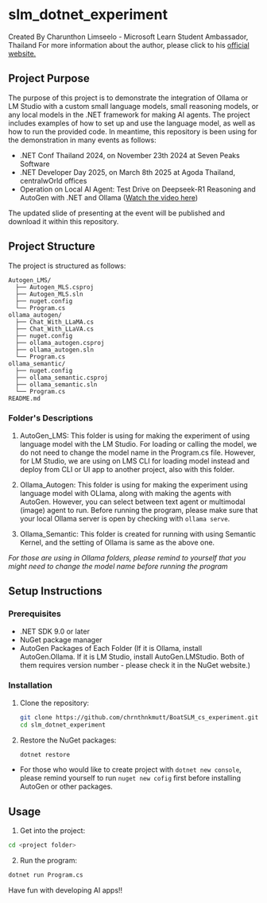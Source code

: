 # slm_dotnet_experiment

Created By Charunthon Limseelo - Microsoft Learn Student Ambassador, Thailand
For more information about the author, please click to his [official website.](https://chrnthnkmutt.github.io)

## Project Purpose

The purpose of this project is to demonstrate the integration of Ollama or LM Studio with a custom small language models, small reasoning models, or any local models in the .NET framework for making AI agents. The project includes examples of how to set up and use the language model, as well as how to run the provided code. In meantime, this repository is been using for the demonstration in many events as follows:

- .NET Conf Thailand 2024, on November 23th 2024 at Seven Peaks Software
- .NET Developer Day 2025, on March 8th 2025 at Agoda Thailand, centralwOrld offices
- Operation on Local AI Agent: Test Drive on Deepseek-R1 Reasoning and AutoGen with .NET and Ollama ([Watch the video here](https://chrnthnkmutt.github.io/talks/deepseekr1))

The updated slide of presenting at the event will be published and download it within this repository.

## Project Structure

The project is structured as follows:

```
Autogen_LMS/
  ├── Autogen_MLS.csproj
  ├── Autogen_MLS.sln
  ├── nuget.config
  └── Program.cs
ollama_autogen/
  ├── Chat_With_LLaMA.cs
  ├── Chat_With_LLaVA.cs
  ├── nuget.config
  ├── ollama_autogen.csproj
  ├── ollama_autogen.sln
  └── Program.cs
ollama_semantic/
  ├── nuget.config
  ├── ollama_semantic.csproj
  ├── ollama_semantic.sln
  └── Program.cs
README.md
```

### Folder's Descriptions

1. AutoGen_LMS: This folder is using for making the experiment of using language model with the LM Studio. For loading or calling the model, we do not need to change the model name in the Program.cs file. However, for LM Studio, we are using on LMS CLI for loading model instead and deploy from CLI or UI app to another project, also with this folder.

2. Ollama_Autogen: This folder is using for making the experiment using language model with OLlama, along with making the agents with AutoGen. However, you can select between text agent or multimodal (image) agent to run. Before running the program, please make sure that your local Ollama server is open by checking with `ollama serve`.

3. Ollama_Semantic: This folder is created for running with using Semantic Kernel, and the setting of Ollama is same as the above one.

*For those are using in Ollama folders, please remind to yourself that you might need to change the model name before running the program*

## Setup Instructions

### Prerequisites

- .NET SDK 9.0 or later
- NuGet package manager
- AutoGen Packages of Each Folder (If it is Ollama, install AutoGen.Ollama. If it is LM Studio, install AutoGen.LMStudio. Both of them requires version number - please check it in the NuGet website.)

### Installation

1. Clone the repository:
   ```sh
   git clone https://github.com/chrnthnkmutt/BoatSLM_cs_experiment.git
   cd slm_dotnet_experiment
   ```

2. Restore the NuGet packages:
   ```sh
   dotnet restore
   ```
* For those who would like to create project with `dotnet new console`, please remind yourself to run `nuget new cofig` first before installing AutoGen or other packages.

## Usage

1. Get into the project:
  ```sh
  cd <project folder>
  ```

2. Run the program:
  ```sh
  dotnet run Program.cs
  ```

Have fun with developing AI apps!!